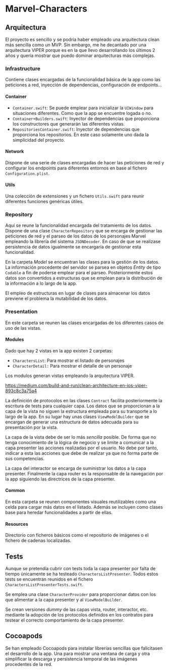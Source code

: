 # Marvel-Characters

## Arquitectura
El proyecto es sencillo y se podría haber empleado una arquitectura clean más sencilla como un MVP. Sin embargo, me he decantado por una arquitectura VIPER porque es en la que llevo desarrollando los últimos 2 años y quería mostrar que puedo dominar arquitecturas más complejas.

### Infrastructure
Contiene clases encargadas de la funcionalidad básica de la app como las peticiones a red, inyección de dependencias, configuración de endpoints...

#### Container
- `Container.swift`:
Se puede emplear para inicializar la `UIWindow` para situaciones diferentes. Como que la app se encuentre logada o no. 
- `Container+Builders.swift`:
Inyector de dependencias que proporciona los constructores que generarán las diferentes vistas.
- `RepositoriesContainer.swift`:
Inyector de dependencias que proporciona los repositorios. En este caso solamente uno dada la simplicidad del proyecto.

#### Network
Dispone de una serie de clases encargadas de hacer las peticiones de red y configurar los endpoints para diferentes entornos en base al fichero `Configuration.plist`.

#### Utils
Una colección de extensiones y un fichero `Utils.swift` para reunir diferentes funciones genéricas útiles.

### Repository
Aquí se reune la funcionalidad encargada del tratamiento de los datos. Dispone de una clase `CharacterRepository` que se encarga de gestionar las peticiones de red y el parseo de los datos de los personajes Marvel empleando la librería del sistema `JSONDecoder`. En caso de que se realizase persistencia de datos igualmente se encargaría de gestionar esta funcionalidad.

En la carpeta _Model_ se encuentran las clases para la gestión de los datos. La información procedente del servidor se parsea en objetos _Entity_ de tipo `Codable` a fin de poderse emplear para el parseo. Posteriormente estos datos son convertidos a estructuras que se emplean para la distribución de la información a lo largo de la app.

El empleo de estructuras en lugar de clases para almacenar los datos previene el problema la mutabilidad de los datos. 

### Presentation
En este carpeta se reunen las clases encargadas de los diferentes casos de uso de las vistas.

#### Modules
Dado que hay 2 vistas en la app existen 2 carpetas:
- `CharactersList`:
Para mostrar el listado de personajes
- `CharacterDetail:`
Para mostrar el detalle de un personaje

Los modulos generan vistas empleando la arquitectura VIPER.

https://medium.com/build-and-run/clean-architecture-en-ios-viper-893c8c3a75a4

La definición de protocolos en las clases `Contract` facilita posteriormente la escritura de tests para cualquier capa. Los datos que se proporcionan a la capa de la vista no siguen la estructura empleada para su transporte a lo largo de la app. En su lugar hay unas clases `ViewModelBuilder` que se encargan de generar una estructura de datos adecuada para su presentación por la vista.

La capa de la vista debe de ser lo más _sencilla_ posible. De forma que no tenga conocimiento de la lógica de negocio y se limite a comunicar a la capa presenter las acciones realizadas por el usuario. No debe por tanto, indicar a esta las acciones que debe de realizar ya que no forma parte de sus competencias.

La capa del interactor se encarga de suministrar los datos a la capa presenter. Finalmente la capa router es la responsable de la navegación por la app siguiendo las directrices de la capa presenter. 

#### Common
En esta carpeta se reunen componentes visuales reutilizables como una celda para cargar más datos en el listado. Además se incluyen como clases base para heredar funcionalidades a partir de ellas.

#### Resources
Directorio con ficheros básicos como el repositorio de imágenes o el fichero de cadenas localizadas.

## Tests
Aunque se pretendía cubrir con tests toda la capa presenter por falta de tiempo únicamente se ha testeado `CharactersListPresenter`. Todos estos tests se encuentran reunidos en el fichero `CharactersListPresenterTests.swift`.

Se emplea una clase `CharacterProvider` para proporcionar datos con los que alimentar a la capa presenter y al `ViewModelBuilder`.

Se crean versiones _dummy_ de las capas vista, router, interactor, etc. mediante la adopción de los protocolos definidos en los contratos para testear el correcto comportamiento de la capa presenter.

## Cocoapods
Se han empleado Cocoapods para instalar librerías sencillas que falicitasen el desarrollo de la app. Una para mostrar una ventana de carga y otra simplificar la descarga y persistencia temporal de las imágenes procedentes de la red.
